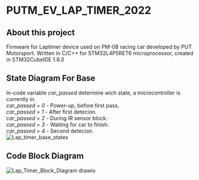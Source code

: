 # PUTM_EV_LAP_TIMER_2022
## About this project
  Firmware for Laptimer device used on PM-08 racing car developed by PUT Motorsport. 
Written in C/C++ for STM32L4P5RET6 microprocessor, created in STM32CubeIDE 1.8.0
## State Diagram For Base
In-code variable _car_passed_ determine wich state, a microcontroller is currently in.  
_car_passed = 0_ - Power-up, before first pass.  
_car_passed = 1_ - After first detecion.  
_car_passed = 2_ - During IR sensor block.  
_car_passed = 3_ - Waiting for car to finish.  
_car_passed = 4_ - Second detecion.  
![Lap_timer_base_states](https://user-images.githubusercontent.com/94369639/156034816-96426a1a-2e8b-44eb-8eba-774fa294abea.png)
## Code Block Diagram
![Lap_Timer_Block_Diagram drawio](https://user-images.githubusercontent.com/94369639/156026390-378947ad-38d6-482e-b2fa-1bb3afe6d8b1.png)

